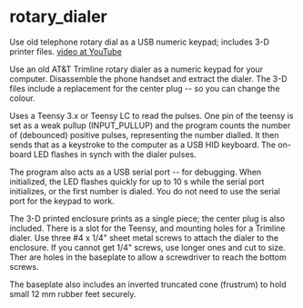 # rotary_dialer
Use old telephone rotary dial as a USB numeric keypad; includes 3-D printer files. [video at YouTube](https://www.youtube.com/watch?v=j2RmRgkIrfg)

Use an old AT&T Trimline rotary dialer as a numeric keypad for your computer. Disassemble the phone handset and extract the dialer. The 3-D files include a replacement for the center plug -- so you can change the colour.

Uses a Teensy 3.x or Teensy LC to read the pulses. One pin of the teensy is set as a weak pullup (INPUT_PULLUP) and the program counts the number of (debounced) positive pulses, representing the number dialled. It then sends that as a keystroke to the computer as a USB HID keyboard. The on-board LED flashes in synch with the dialer pulses.

The program also acts as a USB serial port -- for debugging. When initialized, the LED flashes quickly for up to 10 s while the serial port initializes, or the first number is dialed. You do not need to use the serial port for the keypad to work. 

The 3-D printed enclosure prints as a single piece; the center plug is also included. There is a slot for the Teensy, and mounting holes for a Trimline dialer. Use three #4 x 1/4" sheet metal screws to attach the dialer to the enclosure. If you cannot get 1/4" screws, use longer ones and cut to size. Ther are holes in the baseplate to allow a screwdriver to reach the bottom screws. 

The baseplate also includes an inverted truncated cone (frustrum) to hold small 12 mm rubber feet securely. 
